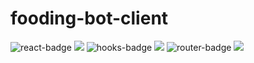 # fooding-bot-client


![react-badge](https://img.shields.io/badge/react-17.0.1-007396) <img src="https://img.shields.io/badge/React-007396?style=flat-square&logo=React&logoColor=white"/>
![hooks-badge](https://img.shields.io/badge/hooks-17.0.1-F68315) <img src="https://img.shields.io/badge/Hooks-F68315?style=flat-square&logo=Hexo&logoColor=white"/>
![router-badge](https://img.shields.io/badge/react/router-5.2.0-CA4245) <img src="https://img.shields.io/badge/React Router-CA4245?style=flat-square&logo=Hexo&logoColor=white"/>
